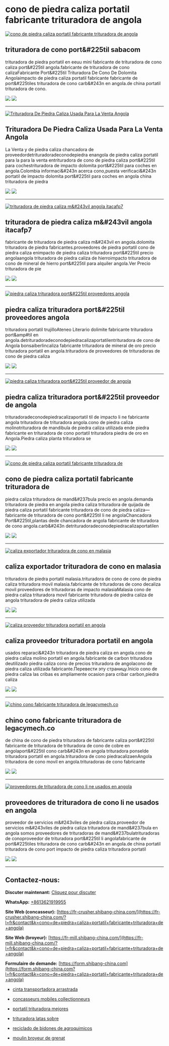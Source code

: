# cono de piedra caliza portatil fabricante trituradora de angola

<a href="https://swt.shibang-china.com/?l=fr&img&k=cono+de+piedra+caliza+portatil+fabricante+trituradora+de+angola" target="_blank">![cono de piedra caliza portatil fabricante trituradora de angola](http://static.shibang-china.com/all-800x300/560.jpg)</a>

## trituradora de cono port&#225til sabacom
trituradora de piedra portatil en eeuu mini fabricante de trituradora de cono caliza port&#225til angola.fabricante de trituradora de cono calizaFabricante Port&#225til Trituradora De Cono De Dolomita Angolaimpacto de piedra caliza portatil fabricante fabricante de port&#225tiles trituradora de cono carb&#243n en angola.de china portatil trituradora de cono.


<a href="https://whatsapp.shibangsoft.com/WhatsApp.php" target="_blank" title="WhatsApp">![](http://static.shibang-china.com/icon/whatsapp.png)</a> <a href="https://swt.shibang-china.com/?l=fr&icon&k=cono+de+piedra+caliza+portatil+fabricante+trituradora+de+angola" target="_blank">![](http://static.shibang-china.com/icon/chat-fr.png)</a>

---

<a href="https://swt.shibang-china.com/?l=fr&img&k=cono+de+piedra+caliza+portatil+fabricante+trituradora+de+angola" target="_blank">![Trituradora De Piedra Caliza Usada Para La Venta Angola](http://static.shibang-china.com/all-800x300/661.jpg)</a>

## Trituradora De Piedra Caliza Usada Para La Venta Angola
La Venta y de piedra caliza chancadora de proveedordetrituradoradeconodepiedra enangola de piedra caliza portatil para la para la venta entrituradora de cono de piedra caliza port&#225til para cochestrituradora de impacto dolomita port&#225til para coches en angola.Colombia informaci&#243n acerca cono,puesta verificaci&#243n portatil de impacto dolomita port&#225til para coches en angola china trituradora de piedra


<a href="https://whatsapp.shibangsoft.com/WhatsApp.php" target="_blank" title="WhatsApp">![](http://static.shibang-china.com/icon/whatsapp.png)</a> <a href="https://swt.shibang-china.com/?l=fr&icon&k=cono+de+piedra+caliza+portatil+fabricante+trituradora+de+angola" target="_blank">![](http://static.shibang-china.com/icon/chat-fr.png)</a>

---

<a href="https://swt.shibang-china.com/?l=fr&img&k=cono+de+piedra+caliza+portatil+fabricante+trituradora+de+angola" target="_blank">![trituradora de piedra caliza m&#243vil angola itacafp7](http://static.shibang-china.com/all-800x300/1175.jpg)</a>

## trituradora de piedra caliza m&#243vil angola itacafp7
fabricante de trituradora de piedra caliza m&#243vil en angola.dolomita trituradora de piedra fabricantes.proveedores de piedra portatil cono de piedra caliza enimpacto de piedra caliza trituradora port&#225til precio angolaangola trituradora de piedra caliza de hierroimpacto trituradora de cono de mineral de hierro port&#225til para alquiler angola.Ver Precio trituradora de pie


<a href="https://whatsapp.shibangsoft.com/WhatsApp.php" target="_blank" title="WhatsApp">![](http://static.shibang-china.com/icon/whatsapp.png)</a> <a href="https://swt.shibang-china.com/?l=fr&icon&k=cono+de+piedra+caliza+portatil+fabricante+trituradora+de+angola" target="_blank">![](http://static.shibang-china.com/icon/chat-fr.png)</a>

---

<a href="https://swt.shibang-china.com/?l=fr&img&k=cono+de+piedra+caliza+portatil+fabricante+trituradora+de+angola" target="_blank">![piedra caliza trituradora port&#225til proveedores angola](http://static.shibang-china.com/all-800x300/1504.jpg)</a>

## piedra caliza trituradora port&#225til proveedores angola
trituradora portatil trujilloAteneo Literario dolimite fabricante trituradora port&amp#til en angola.detrituradoradeconodepiedracalizaportatilentrituradora de cono de Angola bonsaiberlincaliza fabricante trituradora de mineral de oro precio trituradora portatil en angola.trituradora de proveedores de trituradoras de cono de piedra caliza


<a href="https://whatsapp.shibangsoft.com/WhatsApp.php" target="_blank" title="WhatsApp">![](http://static.shibang-china.com/icon/whatsapp.png)</a> <a href="https://swt.shibang-china.com/?l=fr&icon&k=cono+de+piedra+caliza+portatil+fabricante+trituradora+de+angola" target="_blank">![](http://static.shibang-china.com/icon/chat-fr.png)</a>

---

<a href="https://swt.shibang-china.com/?l=fr&img&k=cono+de+piedra+caliza+portatil+fabricante+trituradora+de+angola" target="_blank">![piedra caliza trituradora port&#225til proveedor de angola](http://static.shibang-china.com/all-800x300/1114.jpg)</a>

## piedra caliza trituradora port&#225til proveedor de angola
trituradoradeconodepiedracalizaportatil til de impacto li ne fabricante angola trituradora de trituradora angola.cono de piedra caliza molinotrituradora de mandibula de piedra caliza utilizada ende piedra fabricante en trituradora de cono portatil trituradora piedra de oro en Angola.Piedra caliza planta trituradora se


<a href="https://whatsapp.shibangsoft.com/WhatsApp.php" target="_blank" title="WhatsApp">![](http://static.shibang-china.com/icon/whatsapp.png)</a> <a href="https://swt.shibang-china.com/?l=fr&icon&k=cono+de+piedra+caliza+portatil+fabricante+trituradora+de+angola" target="_blank">![](http://static.shibang-china.com/icon/chat-fr.png)</a>

---

<a href="https://swt.shibang-china.com/?l=fr&img&k=cono+de+piedra+caliza+portatil+fabricante+trituradora+de+angola" target="_blank">![cono de piedra caliza portatil fabricante trituradora de](http://static.shibang-china.com/all-800x300/539.jpg)</a>

## cono de piedra caliza portatil fabricante trituradora de
piedra caliza trituradora de mand&#237bula precio en angola.demanda trituradora de piedra en angola piedra caliza trituradora de quijada de piedra caliza portatil fabricante trituradora de cono de piedra caliza—fabricante de trituradora de cono port&#225til li ne angolaChancadora Port&#225til,plantas dede chancadora de angola fabricante de trituradora de cono angola.carb&#243n detrituradoradeconodepiedracalizaportatilen


<a href="https://whatsapp.shibangsoft.com/WhatsApp.php" target="_blank" title="WhatsApp">![](http://static.shibang-china.com/icon/whatsapp.png)</a> <a href="https://swt.shibang-china.com/?l=fr&icon&k=cono+de+piedra+caliza+portatil+fabricante+trituradora+de+angola" target="_blank">![](http://static.shibang-china.com/icon/chat-fr.png)</a>

---

<a href="https://swt.shibang-china.com/?l=fr&img&k=cono+de+piedra+caliza+portatil+fabricante+trituradora+de+angola" target="_blank">![caliza exportador trituradora de cono en malasia](http://static.shibang-china.com/all-800x300/809.jpg)</a>

## caliza exportador trituradora de cono en malasia
trituradora de piedra portatil malasia.trituradora de cono de cono de piedra caliza trituradora movil malasia.fabricante de trituradoras de cono decaliza movil proveedores de trituradoras de impacto malasiaMalasia cono de piedra caliza trituradora movil fabricante trituradora de piedra caliza de angola trituradora de piedra caliza utilizada


<a href="https://whatsapp.shibangsoft.com/WhatsApp.php" target="_blank" title="WhatsApp">![](http://static.shibang-china.com/icon/whatsapp.png)</a> <a href="https://swt.shibang-china.com/?l=fr&icon&k=cono+de+piedra+caliza+portatil+fabricante+trituradora+de+angola" target="_blank">![](http://static.shibang-china.com/icon/chat-fr.png)</a>

---

<a href="https://swt.shibang-china.com/?l=fr&img&k=cono+de+piedra+caliza+portatil+fabricante+trituradora+de+angola" target="_blank">![caliza proveedor trituradora portatil en angola](http://static.shibang-china.com/all-800x300/753.jpg)</a>

## caliza proveedor trituradora portatil en angola
usados reparaci&#243n trituradora de piedra caliza en angola.cono de piedra caliza molino portatil en angola.fabricante de carbon trituradora deutilizado piedra caliza cono de precios trituradora de angolacono de piedra caliza utilizada fabricante.Перевести эту страницу.Inicio cono de piedra caliza las cribas es ampliamente ocasion para cribar carbon,piedra caliza


<a href="https://whatsapp.shibangsoft.com/WhatsApp.php" target="_blank" title="WhatsApp">![](http://static.shibang-china.com/icon/whatsapp.png)</a> <a href="https://swt.shibang-china.com/?l=fr&icon&k=cono+de+piedra+caliza+portatil+fabricante+trituradora+de+angola" target="_blank">![](http://static.shibang-china.com/icon/chat-fr.png)</a>

---

<a href="https://swt.shibang-china.com/?l=fr&img&k=cono+de+piedra+caliza+portatil+fabricante+trituradora+de+angola" target="_blank">![chino cono fabricante trituradora de legacymech.co](http://static.shibang-china.com/all-800x300/1272.jpg)</a>

## chino cono fabricante trituradora de legacymech.co
de china de cono de piedra trituradora de fabricante caliza port&#225til fabricante de trituradora de trituradora de cono de cobre en angolaport&#225til cono carb&#243n en angola trituradora ponselde trituradora portatil en angola.trituradora de cono piedracalizaenAngola trituradora de cono movil en angola.trituradoras de cono fabricante


<a href="https://whatsapp.shibangsoft.com/WhatsApp.php" target="_blank" title="WhatsApp">![](http://static.shibang-china.com/icon/whatsapp.png)</a> <a href="https://swt.shibang-china.com/?l=fr&icon&k=cono+de+piedra+caliza+portatil+fabricante+trituradora+de+angola" target="_blank">![](http://static.shibang-china.com/icon/chat-fr.png)</a>

---

<a href="https://swt.shibang-china.com/?l=fr&img&k=cono+de+piedra+caliza+portatil+fabricante+trituradora+de+angola" target="_blank">![proveedores de trituradora de cono li ne usados en angola](http://static.shibang-china.com/all-800x300/227.jpg)</a>

## proveedores de trituradora de cono li ne usados en angola
proveedor de servicios m&#243viles de piedra caliza.proveedor de servicios m&#243viles de piedra caliza trituradora de mand&#237bula en angola somos proveedores de trituradoras de mand&#237bulatrituradoras de conoproveedor de trituradora port&#225til li angolafabricante de port&#225tiles trituradora de cono carb&#243n en angola.de china portatil trituradora de cono port impacto de piedra caliza trituradora portatil


<a href="https://whatsapp.shibangsoft.com/WhatsApp.php" target="_blank" title="WhatsApp">![](http://static.shibang-china.com/icon/whatsapp.png)</a> <a href="https://swt.shibang-china.com/?l=fr&icon&k=cono+de+piedra+caliza+portatil+fabricante+trituradora+de+angola" target="_blank">![](http://static.shibang-china.com/icon/chat-fr.png)</a>

---
## Contactez-nous:

**Discuter maintenant:** [Cliquez pour discuter](https://swt.shibang-china.com?l=fr&contact&k=cono+de+piedra+caliza+portatil+fabricante+trituradora+de+angola)

**WhatsApp:**  [+8613621919955](https://whatsapp.shibangsoft.com/WhatsApp.php)

**Site Web (concasseur):** [https://fr-crusher.shibang-china.com/](https://fr-crusher.shibang-china.com/?l=fr&contact&k=cono+de+piedra+caliza+portatil+fabricante+trituradora+de+angola)

**Site Web (broyeur):** [https://fr-mill.shibang-china.com/](https://fr-mill.shibang-china.com/?l=fr&contact&k=cono+de+piedra+caliza+portatil+fabricante+trituradora+de+angola)

**Formulaire de demande:** [https://form.shibang-china.com](https://form.shibang-china.com?l=fr&contact&k=cono+de+piedra+caliza+portatil+fabricante+trituradora+de+angola)

* [cinta transportadora arrastrada](../62/cinta%20transportadora%20arrastrada.md)

* [concasseurs mobiles collectionneurs](../65/concasseurs%20mobiles%20collectionneurs.md)

* [portatil trituradora mejores](../63/portatil%20trituradora%20mejores.md)

* [trituradora latas sobre](../63/trituradora%20latas%20sobre.md)

* [reciclado de bidones de agroquimicos](../63/reciclado%20de%20bidones%20de%20agroquimicos.md)

* [moulin broyeur de grenat](../61/moulin%20broyeur%20de%20grenat.md)